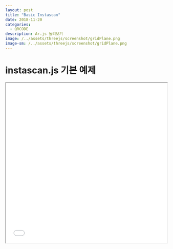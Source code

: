 ```yaml
---
layout: post
title: "Basic Instascan"
date: 2018-11-20
categories:
  - QRCODE
description: Ar.js 돌려보기    
image: /../assets/threejs/screenshot/gridPlane.png
image-sm: /../assets/threejs/screenshot/gridPlane.png
---
```

# instascan.js 기본 예제

<iframe width="100%" height="500px;" src="{{ site.url }}/assets/resources/html/Instascan.html"></iframe>